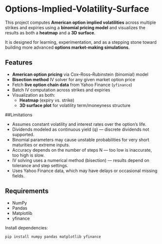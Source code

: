 # Options-Implied-Volatility-Surface

This project computes **American option implied volatilities** across multiple strikes and expiries using a **binomial pricing model** and visualizes the results as both a **heatmap** and a **3D surface**.

It is designed for learning, experimentation, and as a stepping stone toward building more advanced **options market-making simulations**.


## Features
- **American option pricing** via Cox–Ross–Rubinstein (binomial) model
- **Bisection method** IV solver for any given market option price
- Fetch **live option chain data** from Yahoo Finance (`yfinance`)
- Batch IV computation across strikes and expiries
- Visualization as both:
  - **Heatmap** (expiry vs. strike)
  - **3D surface plot** for volatility term/moneyness structure

##Limitations
- Assumes constant volatility and interest rates over the option’s life.
- Dividends modeled as continuous yield (q) — discrete dividends not supported.
- Binomial parameters may cause unstable probabilities for very short maturities or extreme inputs.
- Accuracy depends on the number of steps N — too low is inaccurate, too high is slow.
- IV solving uses a numerical method (bisection) — results depend on tolerance and step settings.
- Uses Yahoo Finance data, which may have delays or occasional missing fields.

## Requirements
- NumPy
- Pandas
- Matplotlib
- yfinance

Install dependencies:
```bash
pip install numpy pandas matplotlib yfinance

